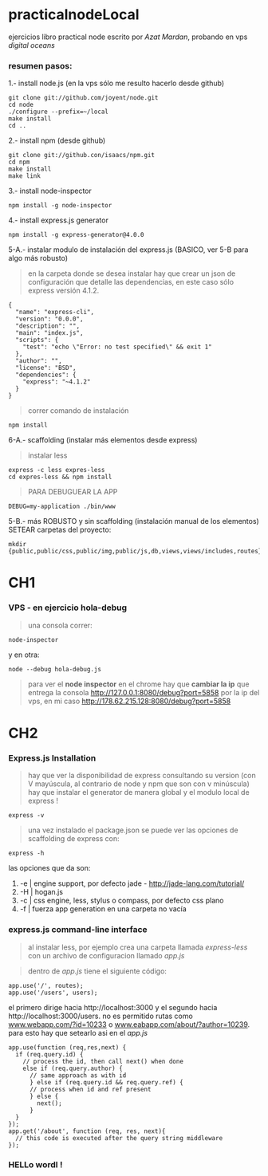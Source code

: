 practicalnodeLocal 
==================

ejercicios libro practical node escrito por _Azat Mardan_, probando en vps _digital oceans_

### resumen pasos:
1.- install node.js (en la vps sólo me resulto hacerlo desde github)
```
git clone git://github.com/joyent/node.git
cd node
./configure --prefix=~/local
make install
cd ..
```
2.- install npm (desde github)
```
git clone git://github.con/isaacs/npm.git
cd npm
make install
make link
```
3.- install node-inspector
```
npm install -g node-inspector
```
4.- install express.js generator
```
npm install -g express-generator@4.0.0
```
5-A.- instalar modulo de instalación del express.js (BASICO, ver 5-B para algo más robusto)
> en la carpeta donde se desea instalar hay que crear un json de configuración que detalle las dependencias, en este caso sólo express versión 4.1.2.
```
{
  "name": "express-cli",
  "version": "0.0.0",
  "description": "",
  "main": "index.js",
  "scripts": {
    "test": "echo \"Error: no test specified\" && exit 1"
  },
  "author": "",
  "license": "BSD",
  "dependencies": {
    "express": "~4.1.2"
  }
}
```
> correr comando de instalación
```
npm install
```

6-A.- scaffolding (instalar más elementos desde express)
> instalar less
```
express -c less expres-less
cd expres-less && npm install
```
> PARA DEBUGUEAR LA APP
```
DEBUG=my-application ./bin/www
```

5-B.- más ROBUSTO y sin scaffolding (instalación manual de los elementos)
SETEAR carpetas del proyecto:
```
mkdir {public,public/css,public/img,public/js,db,views,views/includes,routes}
```


# CH1

### VPS - en ejercicio hola-debug
> una consola correr: 
```
node-inspector 
````
y en otra:   
```
node --debug hola-debug.js  
```
> para ver el **node inspector** en el chrome hay que **cambiar la ip** que entrega la consola http://127.0.0.1:8080/debug?port=5858 por la ip del vps, en mi caso http://178.62.215.128:8080/debug?port=5858

# CH2

### Express.js Installation
> hay que ver la disponibilidad de express consultando su version (con V mayúscula, al contrario de node y npm que son con v minúscula)
> hay que instalar el generator de manera global y el modulo local de express !
```
express -v
```
> una vez instalado el package.json se puede ver las opciones de scaffolding de express con:
```
express -h
```
las opciones que da son:
 1. -e | engine support, por defecto jade - http://jade-lang.com/tutorial/
 2. -H | hogan.js
 3. -c | css engine, less, stylus o compass, por defecto css plano
 4. -f | fuerza app generation en una carpeta no vacía
 
### express.js command-line interface
 
> al instalar less, por ejemplo crea una carpeta llamada _express-less_ con un archivo de configuracion llamado _app.js_ 
 
> dentro de _app.js_ tiene el siguiente código:
```
app.use('/', routes);
app.use('/users', users);
```
el primero dirige hacia http://localhost:3000 y el segundo hacia http://localhost:3000/users. no es permitido rutas como www.webapp.com/?id=10233 o www.eabapp.com/about/?author=10239. para esto hay que setearlo asi en el _app.js_
```
app.use(function (req,res,next) {
  if (req.query.id) {
    // process the id, then call next() when done
    else if (req.query.author) {
      // same approach as with id
      } else if (req.query.id && req.query.ref) {
      // process when id and ref present
      } else {
        next();
      }
  }
});
app.get('/about', function (req, res, next){
  // this code is executed after the query string middleware
});
```

### HELLo wordl !






